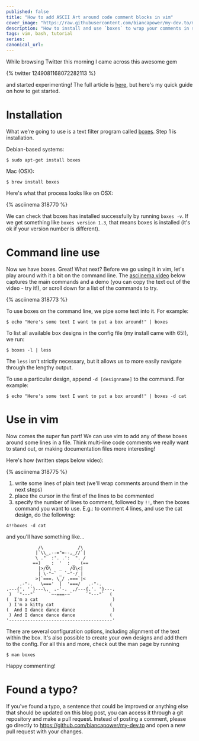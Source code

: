 ```yaml
---
published: false
title: "How to add ASCII Art around code comment blocks in vim"
cover_image: "https://raw.githubusercontent.com/biancapower/my-dev.to/master/blog-posts/quick-comment-boxes-in-vim/assets/cover.png"
description: "How to install and use `boxes` to wrap your comments in sweet ASCII art!"
tags: vim, bash, tutorial
series:
canonical_url:
---
```


While browsing Twitter this morning I came across this awesome gem

{% twitter 1249081168072282113 %}

and started experimenting! The full article is [here](https://www.cyberciti.biz/tips/unix-linux-draw-any-kind-of-boxes-around-text-editor.html), but here's my quick guide on how to get started.

# Installation

What we're going to use is a text filter program called [boxes](https://boxes.thomasjensen.com/about.html). Step 1 is installation.

Debian-based systems:

`$ sudo apt-get install boxes`

Mac (OSX):

`$ brew install boxes`

Here's what that process looks like on OSX:

{% asciinema 318770 %}

We can check that boxes has installed successfully by running `boxes -v`. If we get something like `boxes version 1.3`, that means boxes is installed (it's ok if your version number is different).

# Command line use

Now we have boxes. Great! What next? Before we go using it in vim, let's play around with it a bit on the command line. The [asciinema video](https://asciinema.org/) below captures the main commands and a demo (you can copy the text out of the video - try it!), or scroll down for a list of the commands to try.

{% asciinema 318773 %}

To use boxes on the command line, we pipe some text into it. For example:

`$ echo "Here's some text I want to put a box around!" | boxes`

To list all available box designs in the config file (my install came with 65!), we run:

`$ boxes -l | less`

The `less` isn't strictly necessary, but it allows us to more easily navigate through the lengthy output.

To use a particular design, append `-d [designname]` to the command. For example:

`$ echo "Here's some text I want to put a box around!" | boxes -d cat`

# Use in vim

Now comes the super fun part! We can use vim to add any of these boxes around some lines in a file. Think multi-line code comments we really want to stand out, or making documentation files more interesting!

Here's how (written steps below video):

{% asciinema 318775 %}

1. write some lines of plain text (we'll wrap comments around them in the next steps)
2. place the cursor in the first of the lines to be commented
3. specify the number of lines to comment, followed by `!!`, then the boxes command you want to use. E.g.: to comment 4 lines, and use the cat design, do the following:

`4!!boxes -d cat`

and you'll have something like...

```
            /\             /\
           |`\\_,--="=--,_//`|
           \ ."  :'. .':  ". /
          ==)  _ :  '  : _  (==
            |>/O\   _   /O\<|
            | \-"~` _ `~"-/ |
           >|`===. \_/ .===`|<
     .-"-.   \==='  |  '===/   .-"-.
.---{'. '`}---\,  .-'-.  ,/---{.'. '}---.
 )  `"---"`     `~-===-~`     `"---"`  (
(  I'm a cat                            )
 ) I'm a kitty cat                     (
(  And I dance dance dance              )
 ) And I dance dance dance             (
'---------------------------------------'

```

There are several configuration options, including alignment of the text within the box. It's also possible to create your own designs and add them to the config. For all this and more, check out the man page by running

`$ man boxes`

Happy commenting!

# Found a typo?

If you've found a typo, a sentence that could be improved or anything else that should be updated on this blog post, you can access it through a git repository and make a pull request. Instead of posting a comment, please go directly to https://github.com/biancapower/my-dev.to and open a new pull request with your changes.
